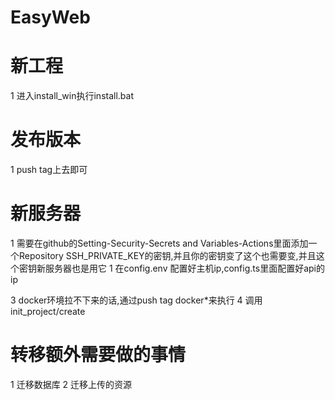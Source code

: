 # EasyWeb

# 新工程
1 进入install_win执行install.bat

# 发布版本
1 push tag上去即可

# 新服务器
1 需要在github的Setting-Security-Secrets and Variables-Actions里面添加一个Repository SSH_PRIVATE_KEY的密钥,并且你的密钥变了这个也需要变,并且这个密钥新服务器也是用它
1 在config.env 配置好主机ip,config.ts里面配置好api的ip

3 docker环境拉不下来的话,通过push tag docker*来执行
4 调用init_project/create

# 转移额外需要做的事情
1 迁移数据库
2 迁移上传的资源
